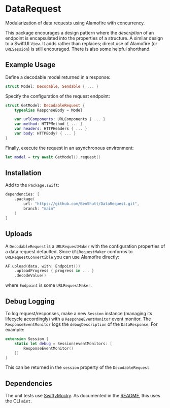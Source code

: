 # DataRequest

Modularization of data requests using Alamofire with concurrency.

This package encourages a design pattern where the _description_ of an endpoint is encapsulated into the properties of a structure.
A similar design to a SwiftUI `View`.
It adds rather than replaces; direct use of Alamofire (or `URLSession`) is still encouraged.
There is also some helpful shorthand.

## Example Usage

Define a decodable model returned in a response:

```swift
struct Model: Decodable, Sendable { ... }
```

Specify the configuration of the request endpoint:

```swift
struct GetModel: DecodableRequest {
    typealias ResponseBody = Model

    var urlComponents: URLComponents { ... }
    var method: HTTPMethod { ... }
    var headers: HTTPHeaders { ... }
    var body: HTTPBody? { ... }
}
```

Finally, execute the request in an asynchronous environment:

```swift
let model = try await GetModel().request()
```

## Installation

Add to the `Package.swift`:

```swift
dependencies: [
    .package(
        url: "https://github.com/BenShutt/DataRequest.git",
        branch: "main"
    )
]
```

## Uploads

A `DecodableRequest` is a `URLRequestMaker` with the configuration properties of a data request defaulted.
Since `URLRequestMaker` conforms to `URLRequestConvertible` you can use Alamofire directly:

```swift
AF.upload(data, with: Endpoint())
    .uploadProgress { progress in ... }
    .decodeValue()
```

where `Endpoint` is some `URLRequestMaker`.

## Debug Logging

To log request/responses, make a new `Session` instance (managing its lifecycle accordingly) with a `ResponseEventMonitor` event monitor.
The `ResponseEventMonitor` logs the `debugDescription` of the `DataResponse`.
For example:

```swift
extension Session {
    static let debug = Session(eventMonitors: [
        ResponseEventMonitor()
    ])
}
```

This can be returned in the `session` property of the `DecodableRequest`.

## Dependencies

The unit tests use [SwiftyMocky](https://github.com/MakeAWishFoundation/SwiftyMocky).
As documented in the [README](https://github.com/MakeAWishFoundation/SwiftyMocky?tab=readme-ov-file#installation), this uses the CLI `mint`.

